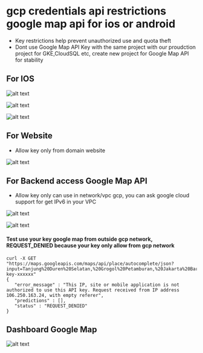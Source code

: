 # gcp credentials api restrictions google map api for ios or android
- Key restrictions help prevent unauthorized use and quota theft
- Dont use Google Map API Key with the same project with our proudction project for GKE,CloudSQL etc, create new project for Google Map API for stability

## For IOS
![alt text](https://i.imgur.com/qWIOaRW.png)

![alt text](https://i.imgur.com/vTKWsZU.png)

![alt text](https://i.imgur.com/uQo4eqt.png)

## For Website
- Allow key only from domain website

![alt text](https://i.imgur.com/uynkCR4.png)

## For Backend access Google Map API
- Allow key only can use in network/vpc gcp, you can ask google cloud support for get IPv6 in your VPC

![alt text](https://i.imgur.com/mCAvFF0.png)

![alt text](https://i.imgur.com/83w0PaG.png)

#### Test use your key google map from outside gcp network, REQUEST_DENIED because your key only allow from gcp network
```
curl -X GET "https://maps.googleapis.com/maps/api/place/autocomplete/json?input=Tanjung%20Duren%20Selatan,%20Grogol%20Petamburan,%20Jakarta%20Barat,%20DKI%20Jakarta,%20Indonesia&key=your-key-xxxxxx"
{
   "error_message" : "This IP, site or mobile application is not authorized to use this API key. Request received from IP address 106.250.163.24, with empty referer",
   "predictions" : [],
   "status" : "REQUEST_DENIED"
}
```

## Dashboard Google Map
![alt text](https://i.imgur.com/TbHSNVN.png)
